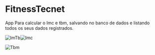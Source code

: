# FitnessTecnet
App Para calcular o Imc e tbm, salvando no banco de dados e listando todos os seus dados registrados.

![ImTb](https://user-images.githubusercontent.com/103066821/232259418-21a60727-0c5c-409b-8afa-f08e0a1a7de5.png)![Imc](https://user-images.githubusercontent.com/103066821/232259419-d474f7dc-38f3-439a-aa9f-859556a19997.png)

![Tbm](https://user-images.githubusercontent.com/103066821/232259423-6ce98bd4-07b2-4c8a-bdb7-d8f9375683a7.png)

